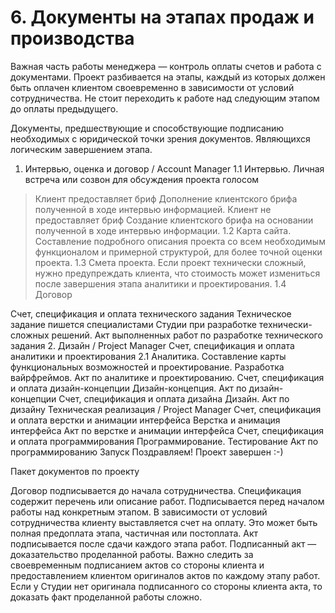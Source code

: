 # 6. Документы на этапах продаж и производства

Важная часть работы менеджера — контроль оплаты счетов и работа с документами. Проект разбивается на этапы, каждый из которых должен быть оплачен клиентом своевременно в зависимости от условий сотрудничества. Не стоит переходить к работе над следующим этапом до оплаты предыдущего.

Документы, предшествующие и способствующие подписанию необходимых с юридической точки зрения документов. Являющихся логическим завершением этапа.

1. Интервью, оценка и договор / Account Manager
   1.1 Интервью. Личная встреча или созвон для обсуждения проекта голосом
> Клиент предоставляет бриф
Дополнение клиентского брифа полученной в ходе интервью информацией.
> Клиент не предоставляет бриф
Создание клиентского брифа на основании полученной в ходе интервью информации.
   1.2 Карта сайта. Составление подробного описания проекта со всем необходимым функционалом и примерной структурой, для более точной оценки проекта.
   1.3 Смета проекта. Если проект технически сложный, нужно предупреждать клиента, что стоимость может измениться после завершения этапа аналитики и проектирования.
   1.4 Договор
   
Счет, спецификация и оплата технического задания
Техническое задание пишется специалистами Студии при разработке технически-сложных решений.
Акт выполненных работ по разработке технического задания
2. Дизайн / Project Manager
Счет, спецификация и оплата аналитики и проектирования
   2.1 Аналитика. Составление карты функциональных возможностей и проектирование. Разработка вайрфреймов.
Акт по аналитике и проектированию.
Счет, спецификация и оплата дизайн-концепции
Дизайн-концепция. Акт по дизайн-концепции
Счет, спецификация и оплата дизайна
Дизайн. 
Акт по дизайну
Техническая реализация / Project Manager Счет, спецификация и оплата верстки и анимации интерфейса
Верстка и анимация интерфейса 
Акт по верстке и анимации интерфейса
Счет, спецификация и оплата программирования
Программирование.
Тестирование
Акт по программированию
Запуск
Поздравляем! Проект завершен :-)

Пакет документов по проекту

Договор подписывается до начала сотрудничества.
Спецификация содержит перечень или описание работ. Подписывается перед началом работы над конкретным этапом.
В зависимости от условий сотрудничества клиенту выставляется счет на оплату. Это может быть полная предоплата этапа, частичная или постоплата.
Акт подписывается после сдачи каждого этапа работ. Подписанный акт — доказательство проделанной работы. Важно следить за своевременным подписанием актов со стороны клиента и предоставлением клиентом оригиналов актов по каждому этапу работ. Если у Студии нет оригинала подписанного со стороны клиента акта, то доказать факт проделанной работы сложно.
